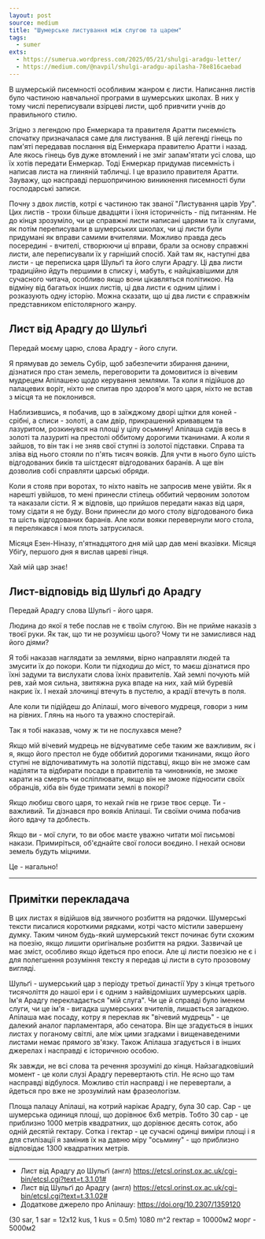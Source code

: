 ```yaml
---
layout: post
source: medium
title: "Шумерське листування між слугою та царем"
tags:
  - sumer
exts:
  - https://sumerua.wordpress.com/2025/05/21/shulgi-aradgu-letter/
  - https://medium.com/@navpil/shulgi-aradgu-apilasha-78e816caebad
---
```

В шумерській писемності особливим жанром є листи. Написання листів було частиною навчальної програми в шумерських школах. В них у тому числі переписували взірцеві листи, щоб привчити учнів до правильного стилю.

Згідно з легендою про Енмеркара та правителя Аратти писемність спочатку призначалася саме для листування. В цій легенді гінець по пам'яті передавав послання від Енмеркара правителю Аратти і назад. Але якось гінець був дуже втомлений і не зміг запам'ятати усі слова, що їх хотів передати Енмеркар. Тоді Енмеркар придумав писемність і написав листа на глиняній табличці. І це вразило правителя Аратти. Зауважу, що насправді першопричиною виникнення писемності були господарські записи.

Почну з двох листів, котрі є частиною так званої "Листування царів Уру". Цих листів - трохи більше двадцяти і їхня історичність - під питанням. Не до кінця зрозуміло, чи це справжні листи написані царями та їх слугами, як потім переписували в шумерських школах, чи ці листи були придумані як вправи самими вчителями. Можливо правда десь посередині - вчителі, створюючи ці вправи, брали за основу справжні листи, але переписували їх у гарніший спосіб. Хай там як, наступні два листи - це переписка царя Шульґі та його слуги Арадгу. Ці два листи традиційно йдуть першими в списку і, мабуть, є найцікавішими для сучасного читача, особливо якщо вони цікавляться політикою. На відміну від багатьох інших листів, ці два листи є одним цілим і розказують одну історію. Можна сказати, що ці два листи є справжнім представником епістолярного жанру.

## Лист від Арадгу до Шульґі

Передай моєму царю, слова Арадгу - його слуги.

Я прямував до земель Субір, щоб забезпечити збирання данини, дізнатися про стан земель, переговорити та домовитися із вічевим мудрецем Апілашею щодо керування землями. Та коли я підійшов до палацевих воріт, ніхто не спитав про здоров'я мого царя, ніхто не встав з місця та не поклонився.

Наблизившись, я побачив, що в заїжджому дворі щітки для коней - срібні, а списи - золоті, а сам двір, прикрашений кривавцем та лазуритом, розкинувся на площі у цілу осьмину! Апілаша сидів весь в золоті та лазуриті на престолі оббитому дорогими тканинами. А коли я зайшов, то він так і не зняв свої ступні із золотої підставки. Справа та зліва від нього стояли по п'ять тисяч вояків. Для учти в нього було шість відгодованих биків та шістдесят відгодованих баранів. А ще він дозволив собі справляти царські обряди.

Коли я стояв при воротах, то ніхто навіть не запросив мене увійти. Як я нарешті увійшов, то мені принесли стілець оббитий червоним золотом та наказали сісти. Я ж відповів, що прийшов передати наказ від царя, тому сідати я не буду. Вони принесли до мого столу відгодованого бика та шість відгодованих баранів. Але коли вояки перевернули мого стола, я перелякався і моя плоть затрусилася.

Місяця Езен-Ніназу, п'ятнадцятого дня мій цар дав мені вказівки. Місяця Убіґу, першого дня я вислав цареві гінця.

Хай мій цар знає!

## Лист-відповідь від Шульґі до Арадгу

Передай Арадгу слова Шульґі - його царя.

Людина до якої я тебе послав не є твоїм слугою. Він не прийме наказів з твоєї руки.
Як так, що ти не розумієш цього? Чому ти не замислився над його діями?

Я тобі наказав наглядати за землями, вірно направляти людей та змусити їх до покори.
Коли ти підходиш до міст, то маєш дізнатися про їхні задуми та вислухати слова їхніх правителів.
Хай землі почують мій рев, хай моя сильна, звитяжна рука впаде на них, хай мій буревій накриє їх. І нехай злочинці втечуть в пустелю, а крадії втечуть в поля.

Але коли ти підійдеш до Апілаші, мого вічевого мудреця, говори з ним на рівних. Глянь на нього та уважно спостерігай.

Так я тобі наказав, чому ж ти не послухався мене?

Якщо мій вічевий мудрець не відчуватиме себе таким же важливим, як і я, якщо його престол не буде оббитий дорогими тканинами, якщо його ступні не відпочиватимуть на золотій підставці, якщо він не зможе сам наділяти та відбирати посади в правителів та чиновників, не зможе карати на смерть чи осліплювати, якщо він не зможе підносити своїх обранців, хіба він буде тримати землі в покорі?

Якщо любиш свого царя, то нехай гнів не гризе твоє серце. Ти - важливий. Ти дізнався про вояків Апілаші. Ти своїми очима побачив його вдачу та доблесть.

Якщо ви - мої слуги, то ви обоє маєте уважно читати мої письмові накази. Примиріться, об'єднайте свої голоси воєдино. І нехай основи земель будуть міцними.

Це - нагально!

----

## Примітки перекладача

В цих листах я відійшов від звичного розбиття на рядочки. Шумерські тексти писалися короткими рядками, котрі часто містили завершену думку. Таким чином будь-який шумерський текст починає бути схожим на поезію, якщо лишити оригінальне розбиття на рядки. Зазвичай це має зміст, особливо якщо йдеться про епоси. Але ці листи поезією не є і для полегшення розуміння тексту я передав ці листи в суто прозовому вигляді.

Шульґі - шумерський цар з періоду третьої династії Уру з кінця третього тисячоліття до нашої ери і є одним з найвідоміших шумерських царів. Ім'я Арадгу перекладається "мій слуга". Чи це й справді було іменем слуги, чи це ім'я - вигадка шумерських вчителів, лишається загадкою. Апілаша має посаду, котру я переклав як "вічевий мудрець" - це далекий аналог парламентаря, або сенатора. Він ще згадується в інших листах у поганому світлі, але між цими згадками і вищенаведеними листами немає прямого зв'язку. Також Апілаша згадується і в інших джерелах і насправді є історичною особою.

Як завжди, не всі слова та речення зрозумілі до кінця. Найзагадковіший момент - це коли слузі Арадгу перевертають стіл. Не ясно що там насправді відбулося. Можливо стіл насправді і не перевертали, а йдеться про вже не зрозумілий нам фразеологізм.

Площа палацу Апілаші, на котрий нарікає Арадгу, була 30 сар. Сар - це шумерська одиниця площі, що дорівнює 6х6 метрів. Тобто 30 сар - це приблизно 1000 метрів квадратних, що дорівнює десять соток, або одній десятій гектару. Сотка і гектар - це сучасні одинці виміри площі і я для стилізації я замінив їх на давню міру "осьмину" - що приблизно відповідає 1300 квадратних метрів.

-------------------------------

- Лист від Арадгу до Шульґі (англ) https://etcsl.orinst.ox.ac.uk/cgi-bin/etcsl.cgi?text=t.3.1.01#
- Лист від Шульґі до Арадгу (англ) https://etcsl.orinst.ox.ac.uk/cgi-bin/etcsl.cgi?text=t.3.1.02#
- Додаткове джерело про Апілашу: https://doi.org/10.2307/1359120

(30 sar, 1 sar = 12x12 kus, 1 kus = 0.5m) 1080 m^2
гектар = 10000м2
морг - 5000м2
